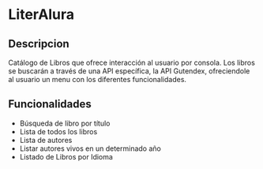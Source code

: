# LiterAlura

## Descripcion
Catálogo de Libros que ofrece interacción al usuario por consola. Los libros se buscarán a través de una API específica, la API Gutendex, ofreciendole al usuario un menu con los diferentes funcionalidades.  

## Funcionalidades 
- Búsqueda de libro por título
- Lista de todos los libros
- Lista de autores
- Listar autores vivos en un determinado año
- Listado de Libros por Idioma
